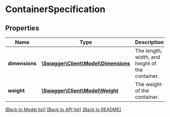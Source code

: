 # ContainerSpecification

## Properties
Name | Type | Description | Notes
------------ | ------------- | ------------- | -------------
**dimensions** | [**\Swagger\Client\Model\Dimensions**](Dimensions.md) | The length, width, and height of the container. | 
**weight** | [**\Swagger\Client\Model\Weight**](Weight.md) | The weight of the container. | 

[[Back to Model list]](../README.md#documentation-for-models) [[Back to API list]](../README.md#documentation-for-api-endpoints) [[Back to README]](../README.md)


